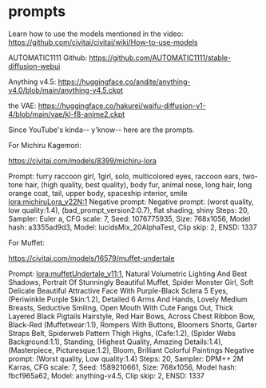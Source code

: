 # prompts

Learn how to use the models mentioned in the video: https://github.com/civitai/civitai/wiki/How-to-use-models

AUTOMATIC1111 Github: https://github.com/AUTOMATIC1111/stable-diffusion-webui 

Anything v4.5: https://huggingface.co/andite/anything-v4.0/blob/main/anything-v4.5.ckpt

the VAE: https://huggingface.co/hakurei/waifu-diffusion-v1-4/blob/main/vae/kl-f8-anime2.ckpt

Since YouTube's kinda-- y'know-- here are the prompts.

For Michiru Kagemori:

https://civitai.com/models/8399/michiru-lora

  Prompt: furry raccoon girl, 1girl, solo, multicolored eyes, raccoon ears, two-tone hair, (high quality, best quality), body fur, animal nose, long hair, long orange coat, tail, upper body, spaceship interior, smile <lora:michiruLora_v22N:1>
Negative prompt: Negative prompt: (worst quality, low quality:1.4), (bad_prompt_version2:0.7), flat shading, shiny
Steps: 20, Sampler: Euler a, CFG scale: 7, Seed: 1076775935, Size: 768x1056, Model hash: a3355ad9d3, Model: lucidsMix_20AlphaTest, Clip skip: 2, ENSD: 1337

For Muffet:

https://civitai.com/models/16579/muffet-undertale

  Prompt: <lora:muffetUndertale_v11:1>, Natural Volumetric Lighting And Best Shadows, Portrait Of Stunningly Beautiful Muffet, Spider Monster Girl, Soft Delicate Beautiful Attractive Face With Purple-Black Sclera 5 Eyes, (Periwinkle Purple Skin:1.2), Detailed 6 Arms And Hands, Lovely Medium Breasts, Seductive Smiling, Open Mouth With Cute Fangs Out, Thick Layered Black Pigtails Hairstyle, Red Hair Bows, Across Chest Ribbon Bow, Black-Red (Muffetwear:1.1), Rompers With Buttons, Bloomers Shorts, Garter Straps Belt, Spiderweb Pattern Thigh Highs, (Cafe:1.2), (Spider Webs Background:1.1), Standing, (Highest Quality, Amazing Details:1.4), (Masterpiece, Picturesque:1.2), Bloom, Brilliant Colorful Paintings 
Negative prompt: (Worst quality, Low quality:1.4) 
Steps: 20, Sampler: DPM++ 2M Karras, CFG scale: 7, Seed: 1589210661, Size: 768x1056, Model hash: fbcf965a62, Model: anything-v4.5, Clip skip: 2, ENSD: 1337
